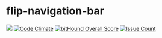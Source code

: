 # flip-navigation-bar

![](https://travis-ci.org/TomasRan/flip-navigation-bar.svg?branch=master)
[![Code Climate](https://codeclimate.com/github/TomasRan/flip-navigation-bar/badges/gpa.svg)](https://codeclimate.com/github/TomasRan/flip-navigation-bar)
[![bitHound Overall Score](https://www.bithound.io/github/TomasRan/flip-navigation-bar/badges/score.svg)](https://www.bithound.io/github/TomasRan/flip-navigation-bar)
[![Issue Count](https://codeclimate.com/github/TomasRan/flip-navigation-bar/badges/issue_count.svg)](https://codeclimate.com/github/TomasRan/flip-navigation-bar)

